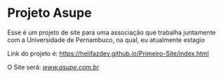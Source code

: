 # Projeto Asupe
Esse é um projeto de site para uma associação que trabalha juntamente
com a Universidade de Pernambuco, na qual, eu atualmente estagio


Link do projeto é: https://helifazdev.github.io/Primeiro-Site/index.html

O Site será: _www.asupe.com.br_ 
